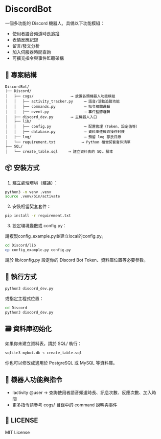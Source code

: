 # DiscordBot

一個多功能的 Discord 機器人，具備以下功能模組：

- 使用者語音頻道時長追蹤
- 表情反應紀錄
- 留言/發文分析
- 加入伺服器時間查詢
- 可擴充指令與事件監聽架構

## 📁 專案結構

```
DiscordBot/
├── Discord/  
│   ├── cogs/                 ⟶ 放置各類機器人功能模組  
│   │   ├── activity_tracker.py     ⟶ 語音/活動追蹤功能  
│   │   ├── commands.py             ⟶ 指令相關邏輯  
│   │   ├── event.py                ⟶ 事件監聽邏輯  
│   ├── discord_dev.py        ⟶ 主機器人入口  
│   ├── lib/                 
│   │   ├── config.py               ⟶ 配置管理（Token、設定值等）  
│   │   ├── database.py             ⟶ 資料庫連線與操作封裝  
│   ├── log/                        ⟶ 預留 log 存放目錄  
│   └── requirement.txt            ⟶ Python 相當契套套件清單  
├── SQL/  
│   └── create_table.sql     ⟶ 建立資料表的 SQL 腳本
```

## 📦 安裝方式

1. 建立處理環境（建議）：

```bash
python3 -m venv .venv  
source .venv/bin/activate
```

2. 安裝相當契套套件：

```bash
pip install -r requirement.txt
```

3. 設定環境變數或 config.py：

請複製config_example.py並建立local的config.py。

```bash
cd Discord/lib
cp config_example.py config.py
```

請於 lib/config.py 設定你的 Discord Bot Token、資料庫位置等必要參數。

## 🥪 執行方式

```bash
python3 discord_dev.py
```

或指定主程式位置：

```bash
cd Discord  
python3 discord_dev.py
```

## 🗃 資料庫初始化

如果你未建立資料表，請於 SQL/ 執行：

```bash
sqlite3 mybot.db < create_table.sql
```

你也可以修改成適用於 PostgreSQL 或 MySQL 等資料庫。

## 🔧 機器人功能與指令

- !activity @user → 查詢使用者語音頻道時長、訊息次數、反應次數、加入時間
- 更多指令請參考 cogs/ 目錄中的 command 說明與事件

## 📜 LICENSE

MIT License



